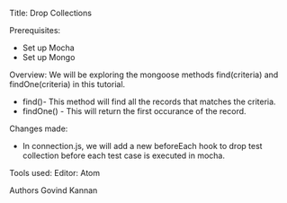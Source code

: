 Title:
  Drop Collections

Prerequisites:
  * Set up Mocha
  * Set up Mongo

Overview:
  We will be exploring the mongoose methods find(criteria) and findOne(criteria) in this tutorial.

  * find()- This method will find all the records that matches the criteria.
  * findOne() - This will return the first occurance of the record.

Changes made:
  * In connection.js, we will add a new beforeEach hook to drop test collection before each test case is executed in mocha.

Tools used:
  Editor: Atom

Authors
  Govind Kannan

